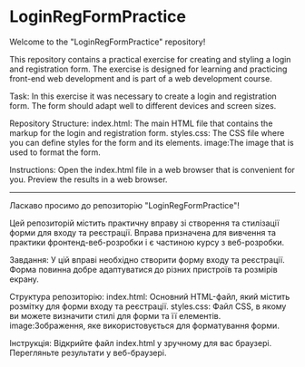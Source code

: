 # LoginRegFormPractice
Welcome to the "LoginRegFormPractice" repository!

This repository contains a practical exercise for creating and styling a login and registration form. The exercise is designed for learning and practicing front-end web development and is part of a web development course.

Task:
In this exercise it was necessary to create a login and registration form. The form should adapt well to different devices and screen sizes. 

Repository Structure:
index.html: The main HTML file that contains the markup for the login and registration form.
styles.css: The CSS file where you can define styles for the form and its elements.
image:The image that is used to format the form.

Instructions:
Open the index.html file in a web browser that is convenient for you.
Preview the results in a web browser.

_________________________________________________________________________________________________________

Ласкаво просимо до репозиторію "LoginRegFormPractice"!

Цей репозиторій містить практичну вправу зі створення та стилізації форми для входу та реєстрації. Вправа призначена для вивчення та практики фронтенд-веб-розробки і є частиною курсу з веб-розробки.

Завдання:
У цій вправі необхідно створити форму входу та реєстрації. Форма повинна добре адаптуватися до різних пристроїв та розмірів екрану. 

Структура репозиторію:
index.html: Основний HTML-файл, який містить розмітку для форми входу та реєстрації.
styles.css: Файл CSS, в якому ви можете визначити стилі для форми та її елементів.
image:Зображення, яке використовується для форматування форми.

Інструкція:
Відкрийте файл index.html у зручному для вас браузері.
Перегляньте результати у веб-браузері.
